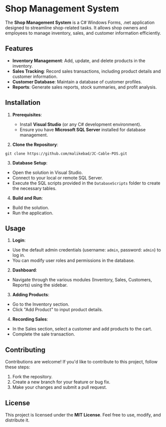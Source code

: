 # Shop Management System

The **Shop Management System** is a C# Windows Forms, .net application designed to streamline shop-related tasks. It allows shop owners and employees to manage inventory, sales, and customer information efficiently.

## Features

- **Inventory Management**: Add, update, and delete products in the inventory.
- **Sales Tracking**: Record sales transactions, including product details and customer information.
- **Customer Database**: Maintain a database of customer profiles.
- **Reports**: Generate sales reports, stock summaries, and profit analysis.

## Installation

1. **Prerequisites**:

   - Install **Visual Studio** (or any C# development environment).
   - Ensure you have **Microsoft SQL Server** installed for database management.

2. **Clone the Repository**:

```
git clone https://github.com/malikebad/JC-Cable-POS.git

```

3. **Database Setup**:

- Open the solution in Visual Studio.
- Connect to your local or remote SQL Server.
- Execute the SQL scripts provided in the `DatabaseScripts` folder to create the necessary tables.

4. **Build and Run**:

- Build the solution.
- Run the application.

## Usage

1. **Login**:

- Use the default admin credentials (username: `admin`, password: `admin`) to log in.
- You can modify user roles and permissions in the database.

2. **Dashboard**:

- Navigate through the various modules (Inventory, Sales, Customers, Reports) using the sidebar.

3. **Adding Products**:

- Go to the Inventory section.
- Click "Add Product" to input product details.

4. **Recording Sales**:

- In the Sales section, select a customer and add products to the cart.
- Complete the sale transaction.

## Contributing

Contributions are welcome! If you'd like to contribute to this project, follow these steps:

1. Fork the repository.
2. Create a new branch for your feature or bug fix.
3. Make your changes and submit a pull request.

## License

This project is licensed under the **MIT License**. Feel free to use, modify, and distribute it.




